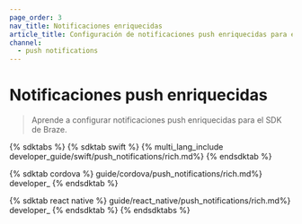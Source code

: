 ```yaml
---
page_order: 3
nav_title: Notificaciones enriquecidas
article_title: Configuración de notificaciones push enriquecidas para el SDK de Braze
channel:
  - push notifications
---
```


# Notificaciones push enriquecidas

> Aprende a configurar notificaciones push enriquecidas para el SDK de Braze.

{% sdktabs %}
{% sdktab swift %}
{% multi_lang_include developer_guide/swift/push_notifications/rich.md%}
{% endsdktab %}

{% sdktab cordova %}
guide/cordova/push_notifications/rich.md%} developer_
{% endsdktab %}

{% sdktab react native %}
guide/react_native/push_notifications/rich.md%} developer_
{% endsdktab %}
{% endsdktabs %}
